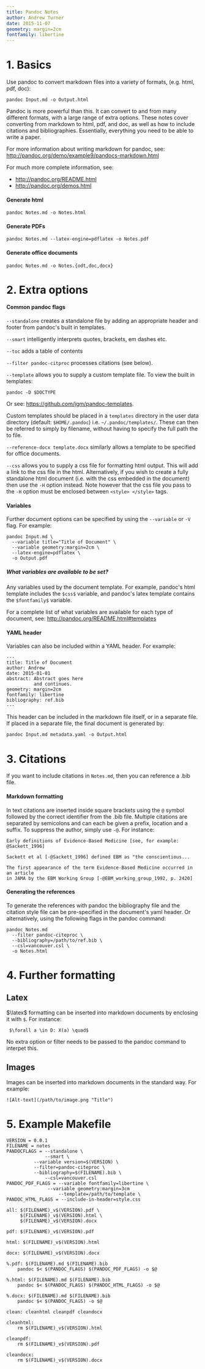 ```yaml
---
title: Pandoc Notes
author: Andrew Turner
date: 2015-11-07
geometry: margin=2cm
fontfamily: libertine
---
```


# 1. Basics

Use pandoc to convert markdown files into a variety of formats, (e.g. html, pdf,
doc):

    pandoc Input.md -o Output.html

Pandoc is more powerful than this. It can convert to and from many different formats,
with a large range of extra options. These notes cover converting from markdown
to html, pdf, and doc, as well as how to include citations and bibliographies.
Essentially, everything you need to be able to write a paper. 

For more information about writing markdown for pandoc, see:
<http://pandoc.org/demo/example9/pandocs-markdown.html>

For much more complete information, see:

* <http://pandoc.org/README.html>
* <http://pandoc.org/demos.html>

#### Generate html

    pandoc Notes.md -o Notes.html

#### Generate PDFs

    pandoc Notes.md --latex-engine=pdflatex -o Notes.pdf

#### Generate office documents

    pandoc Notes.md -o Notes.{odt,doc,docx}


# 2. Extra options

#### Common pandoc flags

`--standalone` creates a standalone file by adding an appropriate header
and footer from pandoc's built in templates.

`--smart` intelligently interprets quotes, brackets, em dashes etc.

`--toc` adds a table of contents
 
 `--filter pandoc-citproc` processes citations (see below).

`--template` allows you to supply a custom template file.
To view the built in templates:

    pandoc -D $DOCTYPE

Or see: <https://github.com/jgm/pandoc-templates>.

Custom templates should be placed in a `templates` directory in the user data
directory (default: `$HOME/.pandoc`) i.e. `~/.pandoc/templates/`. These can then
be referred to simply by filename, without having to specify the full path the
to file.

`--reference-docx template.docx`  similarly allows a template to be specified for
office documents.

`--css` allows you to supply a css file for formatting html output. This will
add a link to the css file in the html. Alternatively, if you wish to create
a fully standalone html document (i.e. with the css embedded in the document)
then use the `-H` option instead. Note however that the css file you pass to
the `-H` option must be enclosed between `<style> </style>` tags.

#### Variables

Further document options can be specified by using the `--variable` or `-V` flag. 
For example:

    pandoc Input.md \
      --variable title="Title of Document" \
      --variable geometry:margin=2cm \
      --latex-engine=pdflatex \
      -o Output.pdf

##### What variables are available to be set?

Any variables used by the document template. For example, pandoc's html
template includes the `$css$` variable, and pandoc's latex template contains
the `$fontfamily$` variable.

For a complete list of what variables are available for each type of document,
see: <http://pandoc.org/README.html#templates>

#### YAML header

Variables can also be included within a YAML header. For example:

    ---
    title: Title of Document
    author: Andrew
    date: 2015-01-01
    abstract: Abstract goes here
              and continues.
    geometry: margin=2cm
    fontfamily: libertine
    bibliography: ref.bib
    ---

This header can be included in the markdown file itself, or in a separate file.
If placed in a separate file, the final document is generated by:

    pandoc Input.md metadata.yaml -o Output.html


# 3. Citations

If you want to include citations in `Notes.md`, then you can reference a .bib
file.

#### Markdown formatting

In text citations are inserted inside square brackets using the 
`@` symbol followed by the correct identifier from the .bib file.  Multiple 
citations are separated by semicolons and can each be given a prefix, location
and a suffix. To suppress the author, simply use `-@`. For instance:

    Early definitions of Evidence-Based Medicine [see, for example: @Sackett_1996]

    Sackett et al [-@Sackett_1996] defined EBM as "the conscientious...
    
    The first appearance of the term Evidence-Based Medicine occurred in an article
    in JAMA by the EBM Working Group [-@EBM_working_group_1992, p. 2420]

#### Generating the references

To generate the references with pandoc the bibliography file and the citation
style file can be pre-specified in the document's yaml header. Or alternatively, 
using the following flags in the pandoc command:

    pandoc Notes.md
      --filter pandoc-citeproc \
      --bibliography=/path/to/ref.bib \
      --csl=vancouver.csl \
      -o Notes.html


# 4. Further formatting

## Latex

$\latex$ formatting can be inserted into markdown documents by enclosing it with
`$`. For instance:

     $\forall a \in D: X(a) \quad$

No extra option or filter needs to be passed to the pandoc command to interpet this.

## Images

Images can be inserted into markdown documents in the standard way. For example:

    ![Alt-text](/path/to/image.png "Title")

# 5. Example Makefile

    VERSION = 0.0.1
    FILENAME = notes
    PANDOCFLAGS = --standalone \
                  --smart \
	          --variable version=$(VERSION) \
	          --filter=pandoc-citeproc \
	          --bibliography=$(FILENAME).bib \
                  --csl=vancouver.csl
    PANDOC_PDF_FLAGS = --variable fontfamily=libertine \
	               --variable geometry:margin=3cm
                       --template=/path/to/template \
    PANDOC_HTML_FLAGS = --include-in-header=style.css

    all: $(FILENAME)_v$(VERSION).pdf \
         $(FILENAME)_v$(VERSION).html \
         $(FILENAME)_v$(VERSION).docx

    pdf: $(FILENAME)_v$(VERSION).pdf

    html: $(FILENAME)_v$(VERSION).html

    docx: $(FILENAME)_v$(VERSION).docx

    %.pdf: $(FILENAME).md $(FILENAME).bib
        pandoc $< $(PANDOC_FLAGS) $(PANDOC_PDF_FLAGS) -o $@

    %.html: $(FILENAME).md $(FILENAME).bib
        pandoc $< $(PANDOC_FLAGS) $(PANDOC_HTML_FLAGS) -o $@

    %.docx: $(FILENAME).md $(FILENAME).bib
        pandoc $< $(PANDOC_FLAGS) -o $@

    clean: cleanhtml cleanpdf cleandocx

    cleanhtml:
        rm $(FILENAME)_v$(VERSION).html

    cleanpdf:
        rm $(FILENAME)_v$(VERSION).pdf

    cleandocx:
        rm $(FILENAME)_v$(VERSION).docx
